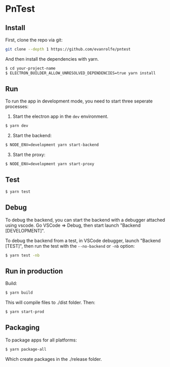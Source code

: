 # PnTest

## Install

First, clone the repo via git:

```bash
git clone --depth 1 https://github.com/evanrolfe/pntest
```

And then install the dependencies with yarn.

```bash
$ cd your-project-name
$ ELECTRON_BUILDER_ALLOW_UNRESOLVED_DEPENDENCIES=true yarn install
```

## Run

To run the app in development mode, you need to start three seperate processes:

1. Start the electron app in the `dev` environment.

```bash
$ yarn dev
```

2. Start the backend:

```bash
$ NODE_ENV=development yarn start-backend
```

3. Start the proxy:

```bash
$ NODE_ENV=development yarn start-proxy
```

## Test

```bash
$ yarn test
```

## Debug

To debug the backend, you can start the backend with a debugger attached using vscode.
Go VSCode => Debug, then start launch "Backend [DEVELOPMENT]".

To debug the backend from a test, in VSCode debugger, launch "Backend [TEST]",
then run the test with the `--no-backend` or `-nb` option:

```bash
$ yarn test -nb
```

## Run in production

Build:

```bash
$ yarn build
```

This will compile files to ./dist folder. Then:

```bash
$ yarn start-prod
```

## Packaging

To package apps for all platforms:

```bash
$ yarn package-all
```

Which create packages in the ./release folder.
